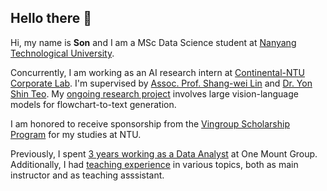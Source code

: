 ## Hello there 👋

Hi, my name is **Son** and I am a MSc Data Science student at [Nanyang Technological University](https://www.ntu.edu.sg/).

Concurrently, I am working as an AI research intern at [Continental-NTU Corporate Lab](https://www.ntu.edu.sg/continental-ntu). I'm supervised by [Assoc. Prof. Shang-wei Lin](https://shangweilin.github.io/) and [Dr. Yon Shin Teo](https://openreview.net/profile?id=~Yon_Shin_Teo1). My [ongoing research project](https://giangson19.github.io/cv/#:~:text=2024.12%2DPRESENT-,Research%20Intern,-Continental%2DNTU%20Corporate) involves large vision-language models for flowchart-to-text generation.

I am honored to receive sponsorship from the [Vingroup Scholarship Program](https://scholarships.vinuni.edu.vn/masters-ph-d-scholarship-program/) for my studies at NTU.

Previously, I spent [3 years working as a Data Analyst](https://giangson19.github.io/blog/969-days-in-the-life-of-a-data-analyst/) at One Mount Group. Additionally, I had [teaching experience](http://giangson19.github.io/blog/my-tutoring-experience/) in various topics, both as main instructor and as teaching asssistant.
